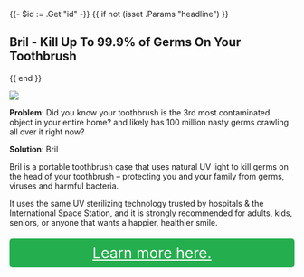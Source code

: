 {{- $id := .Get "id" -}}
{{ if not (isset .Params "headline") }}
## Bril - Kill Up To 99.9% of Germs On Your Toothbrush

{{ end }}

[![](/list/xy-find-it-title.jpg)](https://t.gadgetadvisers.com/click/{{$id}})

**Problem**: Did you know your toothbrush is the 3rd most contaminated object in your entire home? and likely has 100 million nasty germs crawling all over it right now?

**Solution**: Bril

Bril is a portable toothbrush case that uses natural UV light to kill germs on the head of your toothbrush – protecting you and your family from germs, viruses and harmful bacteria.

It uses the same UV sterilizing technology trusted by hospitals & the International Space Station, and it is strongly recommended for adults, kids, seniors, or anyone that wants a happier, healthier smile.

<a href="(https://t.gadgetadvisers.com/click/{{$id}})" style="color: white;">
   <div style="text-align:center;background-color:#25ae4e;margin-bottom:20px;margin-top:20px;width: 100%;-webkit-border-radius: 5px;">
      <div style="color: white; padding: 10px;font-size: 26px;">
         Learn more here.
      </div>
   </div>
</a>